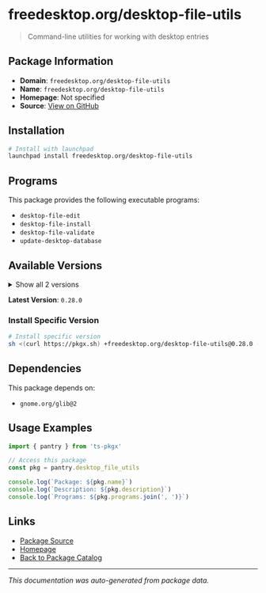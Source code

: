 # freedesktop.org/desktop-file-utils

> Command-line utilities for working with desktop entries

## Package Information

- **Domain**: `freedesktop.org/desktop-file-utils`
- **Name**: `freedesktop.org/desktop-file-utils`
- **Homepage**: Not specified
- **Source**: [View on GitHub](https://github.com/pkgxdev/pantry/tree/main/projects/freedesktop.org/desktop-file-utils/package.yml)

## Installation

```bash
# Install with launchpad
launchpad install freedesktop.org/desktop-file-utils
```

## Programs

This package provides the following executable programs:

- `desktop-file-edit`
- `desktop-file-install`
- `desktop-file-validate`
- `update-desktop-database`

## Available Versions

<details>
<summary>Show all 2 versions</summary>

- `0.28.0`, `0.27.0`

</details>

**Latest Version**: `0.28.0`

### Install Specific Version

```bash
# Install specific version
sh <(curl https://pkgx.sh) +freedesktop.org/desktop-file-utils@0.28.0 -- $SHELL -i
```

## Dependencies

This package depends on:

- `gnome.org/glib@2`

## Usage Examples

```typescript
import { pantry } from 'ts-pkgx'

// Access this package
const pkg = pantry.desktop_file_utils

console.log(`Package: ${pkg.name}`)
console.log(`Description: ${pkg.description}`)
console.log(`Programs: ${pkg.programs.join(', ')}`)
```

## Links

- [Package Source](https://github.com/pkgxdev/pantry/tree/main/projects/freedesktop.org/desktop-file-utils/package.yml)
- [Homepage](#)
- [Back to Package Catalog](../../../package-catalog.md)

---

*This documentation was auto-generated from package data.*
